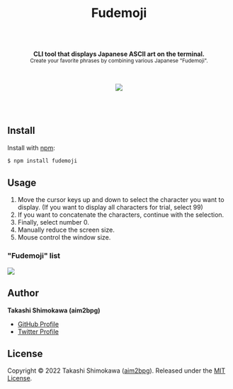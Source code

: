 <h1 align="center">Fudemoji</h1>

<br>
<br>

<p align="center">
  <b>CLI tool that displays Japanese ASCII art on the terminal.</b><br>
  <sub>Create your favorite phrases by combining various Japanese "Fudemoji".</sub>
</p>

<br>

<p align="center">
  <img src="https://user-images.githubusercontent.com/58363353/148652426-1b4f1e21-2025-4db9-80ae-1176ff9b503e.gif"><br>
</p>

<br>
<br>

## Install
Install with [npm](https://www.npmjs.com/):

```sh
$ npm install fudemoji
```

## Usage
1. Move the cursor keys up and down to select the character you want to display.
(If you want to display all characters for trial, select 99)
2. If you want to concatenate the characters, continue with the selection.
3. Finally, select number 0.
4. Manually reduce the screen size.
5. Mouse control the window size.

### "Fudemoji" list
<img src="https://user-images.githubusercontent.com/58363353/148653553-02378c3f-919c-485e-a5ff-7b63c0aa4b68.png">


## Author

**Takashi Shimokawa (aim2bpg)**

* [GitHub Profile](https://github.com/aim2bpg)
* [Twitter Profile](https://twitter.com/aim2bpg)


## License
Copyright © 2022 Takashi Shimokawa \([aim2bpg](https://github.com/aim2bpg)\).
Released under the [MIT License](LICENSE).
